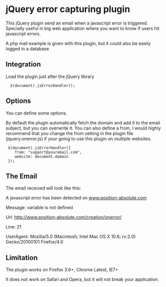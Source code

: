 # jQuery error capturing plugin

This jQuery plugin send an email when a javascript error is triggered. 
Specially useful in big web application where you want to know if users hit javascript errors.

A php mail example is given with this plugin, but it could also be easily logged in a database 

## Integration

Load the plugin just after the jQuery library

      $(document).jsErrorHandler();



## Options

You can define some options.

By default the plugin automatically fetch the domain and add it to the email subject, but you can overwrite it.
You can also define a from, I would highly recommend that you change the from setting in the plugin file (jquery.onerror.js)  if your going to use this plugin on multiple websites.

     $(document).jsErrorHandler({
        from: "support@youremail.com",
		website: document.domain
     });


## The Email

The email received will look like this:

A javascript error has been detected on www.position-absolute.com

Message: variable is not defined

Url: http://www.position-absolute.com/creation/onerror/

Line: 21

UserAgent: Mozilla/5.0 (Macintosh; Intel Mac OS X 10.6; rv:2.0) Gecko/20100101 Firefox/4.0

## Limitation

The plugin works on 
Firefox 3.6+,
Chrome Latest,
IE7+

It does not work on Safari and Opera, but it will not break your application.
